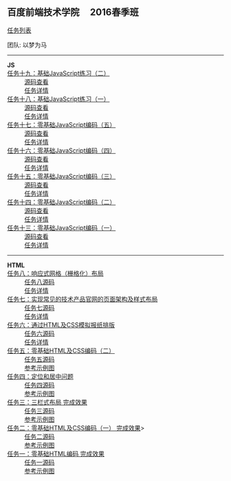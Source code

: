 百度前端技术学院  &nbsp; &nbsp; 2016春季班
-

[任务列表](http://ife.baidu.com/task/all)

团队: 以梦为马

<hr>

<dl id="js">
<strong>JS</strong>
<dt><a href="http://yingyuk.space/ife/task19/task19.html" target="_blank">任务十九：基础JavaScript练习（二）</a></dt>
    <dd><a href="https://github.com/yingyuk/ife/blob/master/src/main/webapp/task19/task19.html" target="_blank">源码查看</a></dd>
    <dd><a href="http://ife.baidu.com/task/detail?taskId=19" target="_blank">任务详情</a></dd>
                
<dt><a href="http://yingyuk.space/ife/task18/task18.html" target="_blank">任务十八：基础JavaScript练习（一）</a></dt>
    <dd><a href="https://github.com/yingyuk/ife/blob/master/src/main/webapp/task18/task18.html" target="_blank">源码查看</a></dd>
    <dd><a href="http://ife.baidu.com/task/detail?taskId=18" target="_blank">任务详情</a></dd>


<dt><a href="http://yingyuk.space/ife/task17/task17.html" target="_blank">任务十七：零基础JavaScript编码（五）</a></dt>
    <dd><a href="https://github.com/yingyuk/ife/blob/master/src/main/webapp/task17/task17.html" target="_blank">源码查看</a></dd>
    <dd><a href="http://ife.baidu.com/task/detail?taskId=17" target="_blank">任务详情</a></dd>

<dt><a href="http://yingyuk.space/ife/task16/task16.html" target="_blank">任务十六：零基础JavaScript编码（四）</a></dt>
    <dd><a href="https://github.com/yingyuk/ife/blob/master/src/main/webapp/task16/task16.html" target="_blank">源码查看</a></dd>
    <dd><a href="http://ife.baidu.com/task/detail?taskId=16" target="_blank">任务详情</a></dd>

<dt><a href="http://yingyuk.space/ife/task15/task15.html" target="_blank">任务十五：零基础JavaScript编码（三）</a></dt>
    <dd><a href="https://github.com/yingyuk/ife/blob/master/src/main/webapp/task15/task15.html" target="_blank">源码查看</a></dd>
    <dd><a href="http://ife.baidu.com/task/detail?taskId=15" target="_blank">任务详情</a></dd>

<dt><a href="http://yingyuk.space/ife/task14/task14.html" target="_blank">任务十四：零基础JavaScript编码（二）</a></dt>
    <dd><a href="https://github.com/yingyuk/ife/blob/master/src/main/webapp/task14/task14.html" target="_blank">源码查看</a></dd>
    <dd><a href="http://ife.baidu.com/task/detail?taskId=14" target="_blank">任务详情</a></dd>

<dt><a href="http://yingyuk.space/ife/task13/task13.html" target="_blank">任务十三：零基础JavaScript编码（一）</a></dt>
    <dd><a href="https://github.com/yingyuk/ife/blob/master/src/main/webapp/task13/task13.html" target="_blank">源码查看</a></dd>
    <dd><a href="http://ife.baidu.com/task/detail?taskId=13" target="_blank">任务详情</a></dd>
</dl>


<hr>


<dl id="html">
    <strong>HTML</strong>
    
<dt><a href="http://yingyuk.space/ife/task8/task8.html" target="_blank">任务八：响应式网格（栅格化）布局</a></dt>
    <dd><a href="https://github.com/yingyuk/ife/blob/master/src/main/webapp/task8/task8.html" target="_blank">任务八源码</a></dd>
    <dd><a href="http://ife.baidu.com/task/detail?taskId=8" target="_blank">任务详情</a></dd>

<dt><a href="http://yingyuk.space/ife/task7/task7.html" target="_blank">任务七：实现常见的技术产品官网的页面架构及样式布局</a></dt>
    <dd><a href="https://github.com/yingyuk/ife/blob/master/src/main/webapp/task7/task7.html" target="_blank">任务七源码</a></dd>
    <dd><a href="http://ife.baidu.com/task/detail?taskId=7" target="_blank">任务详情</a></dd>

<dt><a href="http://yingyuk.space/ife/task6/task6.html" target="_blank">任务六：通过HTML及CSS模拟报纸排版</a></dt>
    <dd><a href="https://github.com/yingyuk/ife/blob/master/src/main/webapp/task6/task6.html" target="_blank">任务六源码</a></dd>
    <dd><a href="http://ife.baidu.com/task/detail?taskId=6" target="_blank">任务详情</a></dd>

<dt><a href="http://yingyuk.space/ife/task5/task5.html" target="_blank">任务五：零基础HTML及CSS编码（二）</a></dt>
    <dd><a href="https://github.com/yingyuk/ife/blob/master/src/main/webapp/task5/task5.html" target="_blank">任务五源码</a></dd>
    <dd><a href="http://7xrp04.com1.z0.glb.clouddn.com/task_1_5_1.jpg" target="_blank">参考示例图</a></dd>

<dt><a href="http://yingyuk.space/ife/task4/task4.html" target="_blank">任务四：定位和居中问题</a></dt>
    <dd><a href="https://github.com/yingyuk/ife/blob/master/src/main/webapp/task4/task4.html" target="_blank">任务四源码</a></dd>
    <dd><a href="http://7xrp04.com1.z0.glb.clouddn.com/task_1_4_1.png" target="_blank">参考示例图</a></dd>

<dt><a href="http://yingyuk.space/ife/task3/task3.html" target="_blank">任务三：三栏式布局 完成效果</a></dt>
    <dd><a href="https://github.com/yingyuk/ife/blob/master/src/main/webapp/task3/task3.html" target="_blank">任务三源码</a></dd>
    <dd><a href="http://7xrp04.com1.z0.glb.clouddn.com/task_1_3_1.png" target="_blank">参考示例图</a></dd>

<dt><a href="http://yingyuk.space/ife/task2/task2.html" target="_blank">任务二：零基础HTML及CSS编码（一） 完成效果</<a href=""></a>></dt>
    <dd><a href="https://github.com/yingyuk/ife/blob/master/src/main/webapp/task2/task2.html" target="_blank">任务二源码</a></dd>
    <dd><a href="http://7xrp04.com1.z0.glb.clouddn.com/task_1_2_1.jpg" target="_blank">参考示例图</a></dd>

<dt><a href="http://yingyuk.space/ife/task1/task1.html" target="_blank">任务一：零基础HTML编码 完成效果</a></dt>
    <dd><a href="https://github.com/yingyuk/ife/blob/master/src/main/webapp/task1/task1.html" target="_blank">任务一源码</a></dd>
    <dd><a href="http://7xrp04.com1.z0.glb.clouddn.com/task_1_1_1.jpg" target="_blank">参考示例图</a></dd>
</dl>



